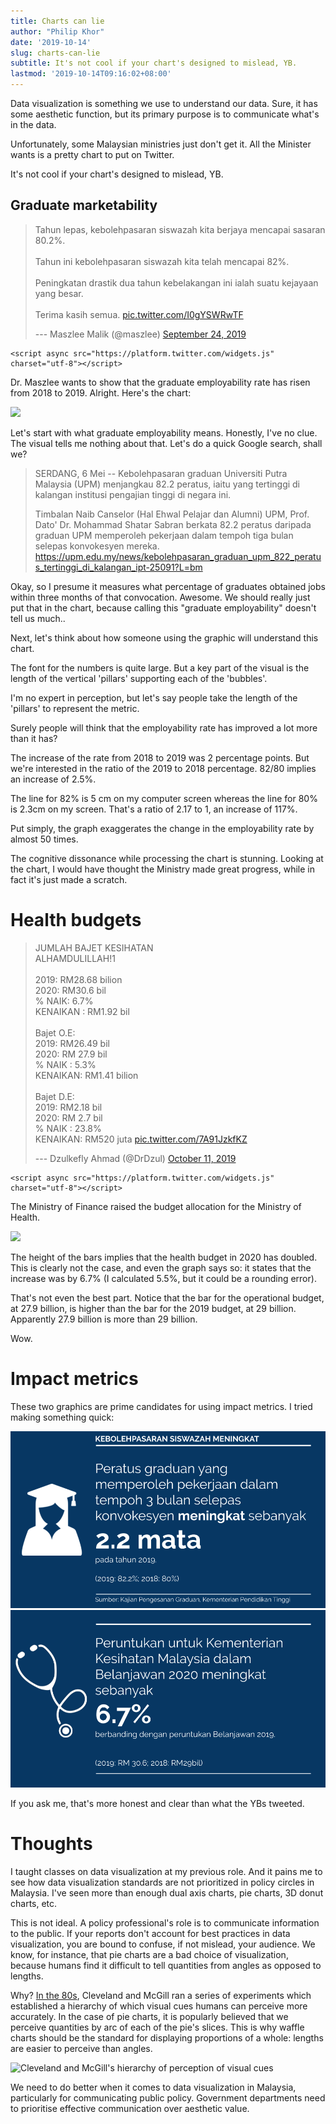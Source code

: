 ```yaml
---
title: Charts can lie
author: "Philip Khor"
date: '2019-10-14'
slug: charts-can-lie
subtitle: It's not cool if your chart's designed to mislead, YB.
lastmod: '2019-10-14T09:16:02+08:00'
---
```


Data visualization is something we use to understand our data. Sure, it has some aesthetic function, but its primary purpose is to communicate what's in the data.

Unfortunately, some Malaysian ministries just don't get it. All the Minister wants is a pretty chart to put on Twitter.

It's not cool if your chart's designed to mislead, YB.

## Graduate marketability

<blockquote class="twitter-tweet">

<p lang="in" dir="ltr">

Tahun lepas, kebolehpasaran siswazah kita berjaya mencapai sasaran 80.2%.<br><br>Tahun ini kebolehpasaran siswazah kita telah mencapai 82%.<br><br>Peningkatan drastik dua tahun kebelakangan ini ialah suatu kejayaan yang besar.<br><br>Terima kasih semua. <a href="https://t.co/I0gYSWRwTF">pic.twitter.com/I0gYSWRwTF</a>

</p>

--- Maszlee Malik (@maszlee) <a href="https://twitter.com/maszlee/status/1176332437305135104?ref_src=twsrc%5Etfw">September 24, 2019</a>

</blockquote>

```{=html}
<script async src="https://platform.twitter.com/widgets.js" charset="utf-8"></script>
```
Dr. Maszlee wants to show that the graduate employability rate has risen from 2018 to 2019. Alright. Here's the chart:

![](https://pbs.twimg.com/media/EFMsHivWsAA6_J1?format=png&name=900x900)

Let's start with what graduate employability means. Honestly, I've no clue. The visual tells me nothing about that. Let's do a quick Google search, shall we?

> SERDANG, 6 Mei -- Kebolehpasaran graduan Universiti Putra Malaysia (UPM) menjangkau 82.2 peratus, iaitu yang tertinggi di kalangan institusi pengajian tinggi di negara ini.
>
> Timbalan Naib Canselor (Hal Ehwal Pelajar dan Alumni) UPM, Prof. Dato' Dr. Mohammad Shatar Sabran berkata 82.2 peratus daripada graduan UPM memperoleh pekerjaan dalam tempoh tiga bulan selepas konvokesyen mereka. https://upm.edu.my/news/kebolehpasaran_graduan_upm_822_peratus_tertinggi_di_kalangan_ipt-25091?L=bm

Okay, so I presume it measures what percentage of graduates obtained jobs within three months of that convocation. Awesome. We should really just put that in the chart, because calling this "graduate employability" doesn't tell us much..

Next, let's think about how someone using the graphic will understand this chart.

The font for the numbers is quite large. But a key part of the visual is the length of the vertical 'pillars' supporting each of the 'bubbles'.

I'm no expert in perception, but let's say people take the length of the 'pillars' to represent the metric.

Surely people will think that the employability rate has improved a lot more than it has?

The increase of the rate from 2018 to 2019 was 2 percentage points. But we're interested in the ratio of the 2019 to 2018 percentage. 82/80 implies an increase of 2.5%.

The line for 82% is 5 cm on my computer screen whereas the line for 80% is 2.3cm on my screen. That's a ratio of 2.17 to 1, an increase of 117%.

Put simply, the graph exaggerates the change in the employability rate by almost 50 times.

The cognitive dissonance while processing the chart is stunning. Looking at the chart, I would have thought the Ministry made great progress, while in fact it's just made a scratch.

# Health budgets

<blockquote class="twitter-tweet">

<p lang="in" dir="ltr">

JUMLAH BAJET KESIHATAN<br>ALHAMDULILLAH!1<br><br>2019: RM28.68 bilion<br>2020: RM30.6 bil<br>% NAIK: 6.7%<br>KENAIKAN : RM1.92 bil<br><br>Bajet O.E:<br>2019: RM26.49 bil<br>2020: RM 27.9 bil<br>% NAIK : 5.3%<br>KENAIKAN: RM1.41 bilion<br><br>Bajet D.E:<br>2019: RM2.18 bil<br>2020: RM 2.7 bil<br>% NAIK : 23.8%<br>KENAIKAN: RM520 juta <a href="https://t.co/7A91JzkfKZ">pic.twitter.com/7A91JzkfKZ</a>

</p>

--- Dzulkefly Ahmad (@DrDzul) <a href="https://twitter.com/DrDzul/status/1182591381023252481?ref_src=twsrc%5Etfw">October 11, 2019</a>

</blockquote>

```{=html}
<script async src="https://platform.twitter.com/widgets.js" charset="utf-8"></script>
```
The Ministry of Finance raised the budget allocation for the Ministry of Health.

![](https://pbs.twimg.com/media/EGloj0qUYAANBme?format=jpg&name=small)

The height of the bars implies that the health budget in 2020 has doubled. This is clearly not the case, and even the graph says so: it states that the increase was by 6.7% (I calculated 5.5%, but it could be a rounding error).

That's not even the best part. Notice that the bar for the operational budget, at 27.9 billion, is higher than the bar for the 2019 budget, at 29 billion. Apparently 27.9 billion is more than 29 billion.

Wow.

# Impact metrics

These two graphics are prime candidates for using impact metrics. I tried making something quick:

![](/img/graduate-employability.png) ![](/img/health-budget.png)

If you ask me, that's more honest and clear than what the YBs tweeted.

# Thoughts

I taught classes on data visualization at my previous role. And it pains me to see how data visualization standards are not prioritized in policy circles in Malaysia. I've seen more than enough dual axis charts, pie charts, 3D donut charts, etc.

This is not ideal. A policy professional's role is to communicate information to the public. If your reports don't account for best practices in data visualization, you are bound to confuse, if not mislead, your audience. We know, for instance, that pie charts are a bad choice of visualization, because humans find it difficult to tell quantities from angles as opposed to lengths.

Why? [In the 80s](https://paldhous.github.io/ucb/2016/dataviz/week2.html), Cleveland and McGill ran a series of experiments which established a hierarchy of which visual cues humans can perceive more accurately. In the case of pie charts, it is popularly believed that we perceive quantities by arc of each of the pie's slices. This is why waffle charts should be the standard for displaying proportions of a whole: lengths are easier to perceive than angles.

![Cleveland and McGill's hierarchy of perception of visual cues](https://paldhous.github.io/ucb/2016/dataviz/img/class2_2.jpg)

We need to do better when it comes to data visualization in Malaysia, particularly for communicating public policy. Government departments need to prioritise effective communication over aesthetic value.
